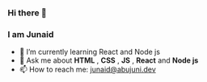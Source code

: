 ### Hi there 👋
### I am Junaid

<!-- - 🔭 I’m currently working on ... -->
- 🌱 I’m currently learning React and Node js
- 💬 Ask me about  **HTML** , **CSS** , **JS** , **React** and **Node js**
- 📫 How to reach me: junaid@abujuni.dev
